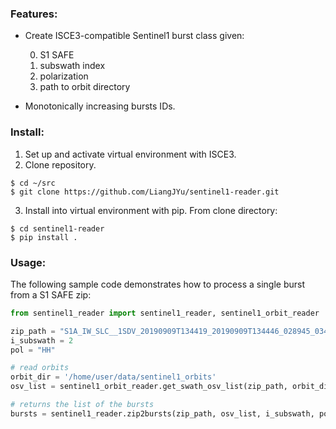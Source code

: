 ### Features:
- Create ISCE3-compatible Sentinel1 burst class given:

    0. S1 SAFE
    1. subswath index
    2. polarization
    3. path to orbit directory
- Monotonically increasing bursts IDs.

### Install:

1. Set up and activate virtual environment with ISCE3.
2. Clone repository.
```
$ cd ~/src
$ git clone https://github.com/LiangJYu/sentinel1-reader.git
```
3. Install into virtual environment with pip. From clone directory:
```
$ cd sentinel1-reader
$ pip install .
```

### Usage:
The following sample code demonstrates how to process a single burst from a S1 SAFE zip:
```python
from sentinel1_reader import sentinel1_reader, sentinel1_orbit_reader

zip_path = "S1A_IW_SLC__1SDV_20190909T134419_20190909T134446_028945_03483B_B9E1.zip"
i_subswath = 2
pol = "HH"

# read orbits
orbit_dir = '/home/user/data/sentinel1_orbits'
osv_list = sentinel1_orbit_reader.get_swath_osv_list(zip_path, orbit_dir)

# returns the list of the bursts
bursts = sentinel1_reader.zip2bursts(zip_path, osv_list, i_subswath, pol)
```
